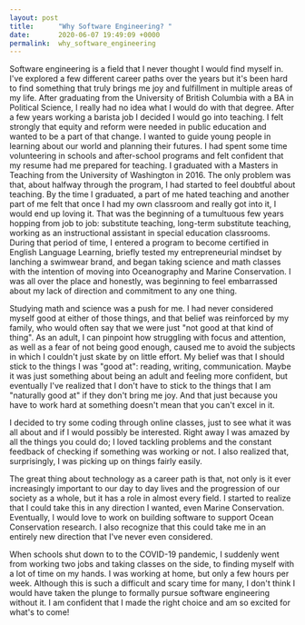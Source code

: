```yaml
---
layout: post
title:      "Why Software Engineering? "
date:       2020-06-07 19:49:09 +0000
permalink:  why_software_engineering
---
```



Software engineering is a field that I never thought I would find myself in. I've explored a few different career paths over the years but it's been hard to find something that truly brings me joy and fulfillment in multiple areas of my life. After graduating from the University of British Columbia with a BA in Political Science, I really had no idea what I would do with that degree. After a few years working a barista job I decided I would go into teaching. I felt strongly that equity and reform were needed in public education and wanted to be a part of that change. I wanted to guide young people in learning about our world and planning their futures. I had spent some time volunteering in schools and after-school programs and felt confident that my resume had me prepared for teaching. I graduated with a Masters in Teaching from the University of Washington in 2016. The only problem was that, about halfway through the program, I had started to feel doubtful about teaching. By the time I graduated, a part of me hated teaching and another part of me felt that once I had my own classroom and really got into it, I would end up loving it. That was the beginning of a tumultuous few years hopping from job to job: substitute teaching, long-term substitute teaching, working as an instructional assistant in special education classrooms. During that period of time, I entered a program to become certified in English Language Learning, briefly tested my entrepreneurial mindset by lanching a swimwear brand, and began taking science and math classes with the intention of moving into Oceanography and Marine Conservation. I was all over the place and honestly, was beginning to feel embarrassed about my lack of direction and commitment to any one thing. 

Studying math and science was a push for me. I had never considered myself good at either of those things, and that belief was reinforced by my family, who would often say that we were just "not good at that kind of thing". As an adult, I can pinpoint how struggling with focus and attention, as well as a fear of not being good enough, caused me to avoid the subjects in which I couldn't just skate by on little effort. My belief was that I should stick to the things I was "good at": reading, writing, communication. Maybe it was just something about being an adult and feeling more confident, but eventually I've realized that I don't have to stick to the things that I am "naturally good at" if they don't bring me joy. And that just because you have to work hard at something doesn't mean that you can't excel in it.

I decided to try some coding through online classes, just to see what it was all about and if I would possibly be interested. Right away I was amazed by all the things you could do; I loved tackling problems and the constant feedback of checking if something was working or not. I also realized that, surprisingly, I was picking up on things fairly easily. 

The great thing about technology as a career path is that, not only is it ever increasingly important to our day to day lives and the progression of our society as a whole, but it has a role in almost every field. I started to realize that I could take this in any direction I wanted, even Marine Conservation. Eventually, I would love to work on building software to support Ocean Conservation research. I also recognize that this could take me in an entirely new direction that I've never even considered. 

When schools shut down to to the COVID-19 pandemic, I suddenly went from working two jobs and taking classes on the side, to finding myself with a lot of time on my hands. I was working at home, but only a few hours per week. Although this is such a difficult and scary time for many, I don't think I would have taken the plunge to formally pursue software engineering without it. I am confident that I made the right choice and am so excited for what's to come!

